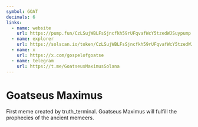 ```yaml
---
symbol: GOAT
decimals: 6
links:
  - name: website
    url: https://pump.fun/CzLSujWBLFsSjncfkh59rUFqvafWcY5tzedWJSuypump
  - name: explorer
    url: https://solscan.io/token/CzLSujWBLFsSjncfkh59rUFqvafWcY5tzedWJSuypump
  - name: x
    url: https://x.com/gospelofgoatse
  - name: telegram
    url: https://t.me/GoatseusMaximusSolana
---
```


# Goatseus Maximus

First meme created by truth_terminal. Goatseus Maximus will fulfill the prophecies of the ancient memeers.

